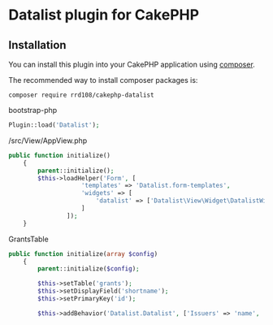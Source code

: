 # Datalist plugin for CakePHP

## Installation

You can install this plugin into your CakePHP application using [composer](http://getcomposer.org).

The recommended way to install composer packages is:

```
composer require rrd108/cakephp-datalist
```

bootstrap-php
```php
Plugin::load('Datalist'); 
```

/src/View/AppView.php

```php
public function initialize() 
    { 
        parent::initialize(); 
        $this->loadHelper('Form', [
                    'templates' => 'Datalist.form-templates',
                    'widgets' => [
                        'datalist' => ['Datalist\View\Widget\DatalistWidget']
                    ]
                ]);
    } 
```
    
GrantsTable

```php
public function initialize(array $config)
    {
        parent::initialize($config);

        $this->setTable('grants');
        $this->setDisplayField('shortname');
        $this->setPrimaryKey('id');

        $this->addBehavior('Datalist.Datalist', ['Issuers' => 'name', 'Companies' => 'name']);
```

